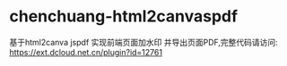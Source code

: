# chenchuang-html2canvaspdf
 基于html2canva jspdf 实现前端页面加水印 并导出页面PDF,完整代码请访问: https://ext.dcloud.net.cn/plugin?id=12761
